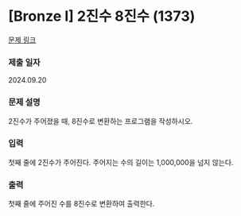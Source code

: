 # [Bronze I] 2진수 8진수 (1373)

[문제 링크](https://www.acmicpc.net/problem/1373)

### 제출 일자
2024.09.20

### 문제 설명

2진수가 주어졌을 때, 8진수로 변환하는 프로그램을 작성하시오.

### 입력

첫째 줄에 2진수가 주어진다. 주어지는 수의 길이는 1,000,000을 넘지 않는다.

### 출력

첫째 줄에 주어진 수를 8진수로 변환하여 출력한다.
